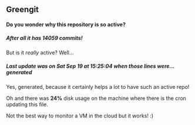 ## Greengit

#### Do you wonder why this repository is so active?

##### After all it has 14059 commits!

But is it *really* active? Well...

##### Last update was on Sat Sep 19 at 15:25:04 when those lines were... generated

Yes, generated, because it certainly helps a lot to have such an active repo!

Oh and there was **24%** disk usage on the machine
where there is the cron updating this file.

Not the best way to monitor a VM in the cloud but it works! :)
